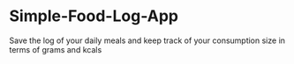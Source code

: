 # Simple-Food-Log-App
Save the log of your daily meals and keep track of your consumption size in terms of grams and kcals
